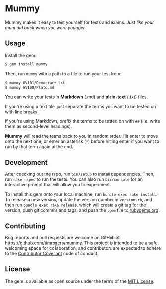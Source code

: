 # Mummy

Mummy makes it easy to test yourself for tests and exams. *Just like your mum did back when you were younger.*

## Usage

Install the gem:

```bash
$ gem install mummy
```

Then, run `mummy` with a path to a file to run your test from:

```bash
$ mummy GV101/Democracy.txt
$ mummy GV100/Plato.md
```

You can write your tests in __Markdown__ (.md) and __plain-text__ (.txt) files.

If you're using a text file, just separate the terms you want to be tested on with line breaks.

If you're using Markdown, prefix the terms to be tested on with `##` (i.e. write them as second-level headings).

__Mummy__ will read the terms back to you in random order. Hit enter to move onto the next one, or enter an asterisk (`*`) before hitting enter if you want to run by that term again at the end.

## Development

After checking out the repo, run `bin/setup` to install dependencies. Then, run `rake rspec` to run the tests. You can also run `bin/console` for an interactive prompt that will allow you to experiment.

To install this gem onto your local machine, run `bundle exec rake install`. To release a new version, update the version number in `version.rb`, and then run `bundle exec rake release`, which will create a git tag for the version, push git commits and tags, and push the `.gem` file to [rubygems.org](https://rubygems.org).

## Contributing

Bug reports and pull requests are welcome on GitHub at https://github.com/timrogers/mummy. This project is intended to be a safe, welcoming space for collaboration, and contributors are expected to adhere to the [Contributor Covenant](contributor-covenant.org) code of conduct.


## License

The gem is available as open source under the terms of the [MIT License](http://opensource.org/licenses/MIT).

